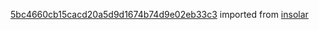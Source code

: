 [5bc4660cb15cacd20a5d9d1674b74d9e02eb33c3](https://github.com/insolar/insolar/commit/5bc4660cb15cacd20a5d9d1674b74d9e02eb33c3) imported from [insolar](https://github.com/insolar/insolar)
